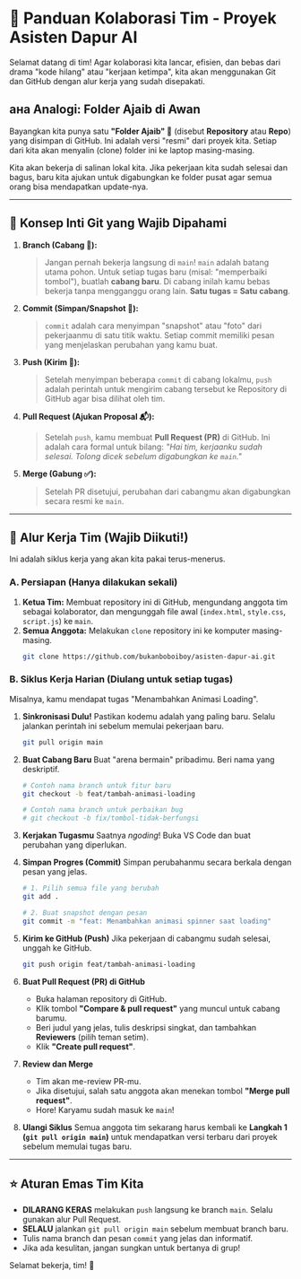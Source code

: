 # 🍳 Panduan Kolaborasi Tim - Proyek Asisten Dapur AI

Selamat datang di tim! Agar kolaborasi kita lancar, efisien, dan bebas dari drama "kode hilang" atau "kerjaan ketimpa", kita akan menggunakan Git dan GitHub dengan alur kerja yang sudah disepakati.

##  ана Analogi: Folder Ajaib di Awan

Bayangkan kita punya satu **"Folder Ajaib" 📁** (disebut **Repository** atau **Repo**) yang disimpan di GitHub. Ini adalah versi "resmi" dari proyek kita. Setiap dari kita akan menyalin (clone) folder ini ke laptop masing-masing.

Kita akan bekerja di salinan lokal kita. Jika pekerjaan kita sudah selesai dan bagus, baru kita ajukan untuk digabungkan ke folder pusat agar semua orang bisa mendapatkan update-nya.

---

## 🔑 Konsep Inti Git yang Wajib Dipahami

1.  **Branch (Cabang 🌿):**
    > Jangan pernah bekerja langsung di `main`! `main` adalah batang utama pohon. Untuk setiap tugas baru (misal: "memperbaiki tombol"), buatlah **cabang baru**. Di cabang inilah kamu bebas bekerja tanpa mengganggu orang lain. **Satu tugas = Satu cabang**.

2.  **Commit (Simpan/Snapshot 📸):**
    > `commit` adalah cara menyimpan "snapshot" atau "foto" dari pekerjaanmu di satu titik waktu. Setiap commit memiliki pesan yang menjelaskan perubahan yang kamu buat.

3.  **Push (Kirim 🚀):**
    > Setelah menyimpan beberapa `commit` di cabang lokalmu, `push` adalah perintah untuk mengirim cabang tersebut ke Repository di GitHub agar bisa dilihat oleh tim.

4.  **Pull Request (Ajukan Proposal 📬):**
    > Setelah `push`, kamu membuat **Pull Request (PR)** di GitHub. Ini adalah cara formal untuk bilang: *"Hai tim, kerjaanku sudah selesai. Tolong dicek sebelum digabungkan ke `main`."*

5.  **Merge (Gabung ✅):**
    > Setelah PR disetujui, perubahan dari cabangmu akan digabungkan secara resmi ke `main`.

---

## 🔄 Alur Kerja Tim (Wajib Diikuti!)

Ini adalah siklus kerja yang akan kita pakai terus-menerus.

### A. Persiapan (Hanya dilakukan sekali)

1.  **Ketua Tim:** Membuat repository ini di GitHub, mengundang anggota tim sebagai kolaborator, dan mengunggah file awal (`index.html`, `style.css`, `script.js`) ke `main`.
2.  **Semua Anggota:** Melakukan `clone` repository ini ke komputer masing-masing.
    ```bash
    git clone https://github.com/bukanboboiboy/asisten-dapur-ai.git
    ```

### B. Siklus Kerja Harian (Diulang untuk setiap tugas)

Misalnya, kamu mendapat tugas "Menambahkan Animasi Loading".

1.  **Sinkronisasi Dulu!**
    Pastikan kodemu adalah yang paling baru. Selalu jalankan perintah ini sebelum memulai pekerjaan baru.
    ```bash
    git pull origin main
    ```

2.  **Buat Cabang Baru**
    Buat "arena bermain" pribadimu. Beri nama yang deskriptif.
    ```bash
    # Contoh nama branch untuk fitur baru
    git checkout -b feat/tambah-animasi-loading

    # Contoh nama branch untuk perbaikan bug
    # git checkout -b fix/tombol-tidak-berfungsi
    ```

3.  **Kerjakan Tugasmu**
    Saatnya *ngoding*! Buka VS Code dan buat perubahan yang diperlukan.

4.  **Simpan Progres (Commit)**
    Simpan perubahanmu secara berkala dengan pesan yang jelas.
    ```bash
    # 1. Pilih semua file yang berubah
    git add .

    # 2. Buat snapshot dengan pesan
    git commit -m "feat: Menambahkan animasi spinner saat loading"
    ```

5.  **Kirim ke GitHub (Push)**
    Jika pekerjaan di cabangmu sudah selesai, unggah ke GitHub.
    ```bash
    git push origin feat/tambah-animasi-loading
    ```

6.  **Buat Pull Request (PR) di GitHub**
    - Buka halaman repository di GitHub.
    - Klik tombol **"Compare & pull request"** yang muncul untuk cabang barumu.
    - Beri judul yang jelas, tulis deskripsi singkat, dan tambahkan **Reviewers** (pilih teman setim).
    - Klik **"Create pull request"**.

7.  **Review dan Merge**
    - Tim akan me-review PR-mu.
    - Jika disetujui, salah satu anggota akan menekan tombol **"Merge pull request"**.
    - Hore! Karyamu sudah masuk ke `main`!

8.  **Ulangi Siklus**
    Semua anggota tim sekarang harus kembali ke **Langkah 1 (`git pull origin main`)** untuk mendapatkan versi terbaru dari proyek sebelum memulai tugas baru.

---

## ⭐ Aturan Emas Tim Kita

-   **DILARANG KERAS** melakukan `push` langsung ke branch `main`. Selalu gunakan alur Pull Request.
-   **SELALU** jalankan `git pull origin main` sebelum membuat branch baru.
-   Tulis nama branch dan pesan `commit` yang jelas dan informatif.
-   Jika ada kesulitan, jangan sungkan untuk bertanya di grup!

Selamat bekerja, tim! 💪
